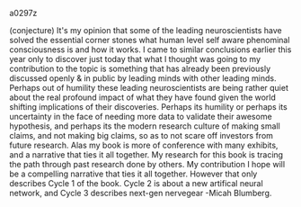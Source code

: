 a0297z

(conjecture)
It's my opinion that some of the leading neuroscientists have solved the essential corner stones what human level self aware phenominal consciousness is and how it works. I came to similar conclusions earlier this year only to discover just today that what I thought was going to my contribution to the topic is something that has already been previously discussed openly & in public by leading minds with other leading minds. Perhaps out of humility these leading neuroscientists are being rather quiet about the real profound impact of what they have found given the world shifting implications of their discoveries. Perhaps its humility or perhaps its uncertainty in the face of needing more data to validate their awesome hypothesis, and perhaps its the modern research culture of making small claims, and not making big claims, so as to not scare off investors from future research. Alas my book is more of conference with many exhibits, and a narrative that ties it all together. My research for this book is tracing the path through past research done by others. My contribution I hope will be a compelling narrative that ties it all together. However that only describes Cycle 1 of the book. Cycle 2 is about a new artifical neural network, and Cycle 3 describes next-gen nervegear -Micah Blumberg.
